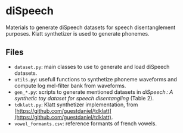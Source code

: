 # diSpeech
Materials to generate diSpeech datasets for speech disentanglement purposes. Klatt synthetizer is used to generate phonemes.

## Files
- `dataset.py`: main classes to use to generate and load diSpeech datasets.
- `utils.py`: usefull functions to synthetize phoneme waveforms and compute log mel-filter bank from waveforms.
- `gen_*.py`: scripts to generate mentioned datasets in *diSpeech : A synthetic toy dataset for speech disentangling* (Table 2).
- `tdklatt.py`: Klatt synthetizer implementation, from [https://github.com/guestdaniel/tdklatt](https://github.com/guestdaniel/tdklatt).
- `vowel_formants.csv`: reference formants of french vowels.